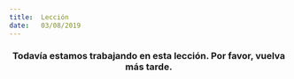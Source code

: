 ```yaml
---
title:  Lección
date:   03/08/2019
---
```


### <center>Todavía estamos trabajando en esta lección. Por favor, vuelva más tarde.</center>